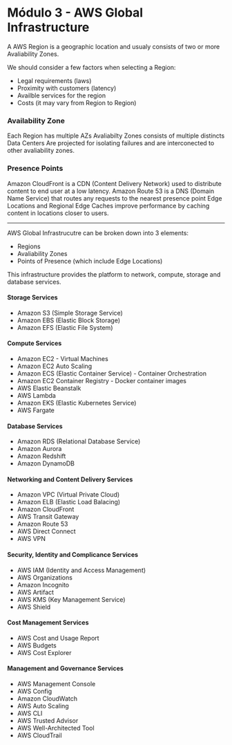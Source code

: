 # Módulo 3 - AWS Global Infrastructure

A AWS Region is a geographic location and usualy consists of two or more Avaliability Zones.

We should consider a few factors when selecting a Region:
- Legal requirements (laws)
- Proximity with customers (latency)
- Availble services for the region
- Costs (it may vary from Region to Region)

### Availability Zone
Each Region has multiple AZs
Avaliabilty Zones consists of multiple distincts Data Centers
Are projected for isolating failures and are interconected to other avaliability zones.

### Presence Points
Amazon CloudFront is a CDN (Content Delivery Network) used to distribute content to end user at a low latency.
Amazon Route 53 is a DNS (Domain Name Service) that routes any requests to the nearest presence point
Edge Locations and Regional Edge Caches improve performance by caching content in locations closer to users.

***

AWS Global Infrastrucutre can be broken down into 3 elements:
- Regions
- Avaliability Zones
- Points of Presence (which include Edge Locations)

This infrastructure provides the platform to network, compute, storage and database services.

#### Storage Services
- Amazon S3 (Simple Storage Service)
- Amazon EBS (Elastic Block Storage)
- Amazon EFS (Elastic File System)

#### Compute Services
- Amazon EC2 - Virtual Machines
- Amazon EC2 Auto Scaling
- Amazon ECS (Elastic Container Service) - Container Orchestration 
- Amazon EC2 Container Registry - Docker container images
- AWS Elastic Beanstalk 
- AWS Lambda
- Amazon EKS (Elastic Kubernetes Service)
- AWS Fargate

#### Database Services
- Amazon RDS (Relational Database Service)
- Amazon Aurora
- Amazon Redshift
- Amazon DynamoDB

#### Networking and Content Delivery Services
- Amazon VPC (Virtual Private Cloud)
- Amazon ELB (Elastic Load Balacing)
- Amazon CloudFront
- AWS Transit Gateway
- Amazon Route 53
- AWS Direct Connect
- AWS VPN 

#### Security, Identity and Complicance Services
- AWS IAM (Identity and Access Management)
- AWS Organizations
- Amazon Incognito
- AWS Artifact
- AWS KMS (Key Management Service)
- AWS Shield

#### Cost Management Services
- AWS Cost and Usage Report
- AWS Budgets
- AWS Cost Explorer

#### Management and Governance Services
- AWS Management Console
- AWS Config
- Amazon CloudWatch
- AWS Auto Scaling
- AWS CLI 
- AWS Trusted Advisor
- AWS Well-Architected Tool
- AWS CloudTrail